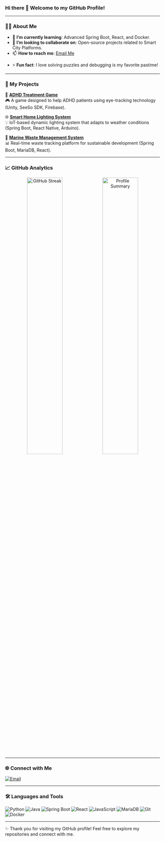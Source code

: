 ### Hi there 👋 Welcome to my GitHub Profile!

---
<!--
<div align="center">
  <img src="https://github-readme-stats.vercel.app/api?username=dayeonYou&show_icons=true&theme=radical" alt="GitHub Stats" width="48%">
  <img src="https://github-readme-stats.vercel.app/api/top-langs/?username=dayeonYou&layout=compact&theme=radical" alt="Top Languages" width="48%">
</div> 
!-->

### 👩‍💻 About Me
<!--- 🔭 **I’m currently working on**: Innovative software development projects and exploring AI & IoT integration. -->
- 🌱 **I’m currently learning**: Advanced Spring Boot, React, and Docker.
- 👯 **I’m looking to collaborate on**: Open-source projects related to Smart City Platforms.
- 📫 **How to reach me**: [Email Me](mailto:dayeonyoo33@gmail.com)
<!--- 📫 **How to reach me**: [Email Me](mailto:youremail@example.com) or [LinkedIn](https://www.linkedin.com/in/yourprofile/) -->
- ⚡ **Fun fact**: I love solving puzzles and debugging is my favorite pastime!

---

### 🌟 My Projects
🚀 [**ADHD Treatment Game**](https://github.com/dayeonYou/StarGuide_ByeolAttie)  
🎮 A game designed to help ADHD patients using eye-tracking technology (Unity, SeeSo SDK, Firebase).  

🌐 [**Smart Home Lighting System**](https://github.com/Smart_FrontDoor_Lighting_System)  
💡 IoT-based dynamic lighting system that adapts to weather conditions (Spring Boot, React Native, Arduino).  

🌊 [**Marine Waste Management System**](https://github.com/BUSAN)  
📊 Real-time waste tracking platform for sustainable development (Spring Boot, MariaDB, React).  

---

### 📈 GitHub Analytics
<div align="center">
  <img src="https://streak-stats.demolab.com?user=dayeonYou&theme=radical" alt="GitHub Streak" width="48%">
  <img src="https://github-profile-summary-cards.vercel.app/api/cards/profile-details?username=dayeonYou&theme=radical" alt="Profile Summary" width="48%">
</div>

---

### 🌐 Connect with Me
<!---[![LinkedIn](https://img.shields.io/badge/LinkedIn-blue?style=flat-square&logo=linkedin&logoColor=white)](https://www.linkedin.com/in/yourprofile/)  
<!---[![Portfolio](https://img.shields.io/badge/Portfolio-black?style=flat-square&logo=google-chrome&logoColor=white)](https://yourportfolio.com)  -->
[![Email](https://img.shields.io/badge/Email-red?style=flat-square&logo=gmail&logoColor=white)](mailto:dayeonyoo33@gmail.com)

---

### 🛠️ Languages and Tools
![Python](https://img.shields.io/badge/Python-3776AB?style=flat-square&logo=python&logoColor=white)
![Java](https://img.shields.io/badge/Java-007396?style=flat-square&logo=java&logoColor=white)
![Spring Boot](https://img.shields.io/badge/Spring%20Boot-6DB33F?style=flat-square&logo=spring-boot&logoColor=white)
![React](https://img.shields.io/badge/React-61DAFB?style=flat-square&logo=react&logoColor=black)
![JavaScript](https://img.shields.io/badge/JavaScript-F7DF1E?style=flat-square&logo=javascript&logoColor=black)
![MariaDB](https://img.shields.io/badge/MariaDB-003545?style=flat-square&logo=mariadb&logoColor=white)
![Git](https://img.shields.io/badge/Git-F05032?style=flat-square&logo=git&logoColor=white)
![Docker](https://img.shields.io/badge/Docker-2496ED?style=flat-square&logo=docker&logoColor=white)

---

✨ Thank you for visiting my GitHub profile! Feel free to explore my repositories and connect with me.

